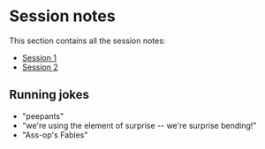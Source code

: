 # Session notes

This section contains all the session notes:

- [Session 1](01.md)
- [Session 2](02.md)

## Running jokes

- "peepants"
- "we're using the element of surprise -- we're surprise bending!"
- "Ass-op's Fables"
